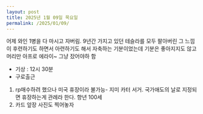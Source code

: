 ```yaml
---
layout: post
title: 2025년 1월 09일 목요일
permalink: /2025/01/09/
---
```

어제 와인 1병을 다 마시고 자버림. 9년간 가지고 있던 테슬라를 모두 팔아버린 그 느낌이 후련하기도 하면서 아련하기도 해서 자축하는 기분이었는데 기분은 좋아지지도 않고 머리만 아프로 에라이~ 그냥 잤어야하 함<br/>
- 기상 : 12시 30분<br/>
- 구로출근<br/>
1. rp매수하려 했으나 미국 휴장이라 불가능- 지미 카터 서거. 국가애도의 날로 지정되면 휴장하는게 관례라 한다. 향년 100세<br/>
2. 카드 앞장 사진도 찍어놓자
